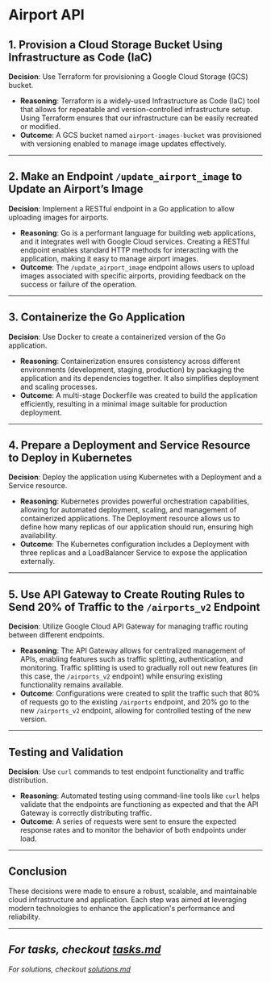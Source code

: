 # Airport API

## 1. Provision a Cloud Storage Bucket Using Infrastructure as Code (IaC)

**Decision**: Use Terraform for provisioning a Google Cloud Storage (GCS) bucket.

- **Reasoning**: Terraform is a widely-used Infrastructure as Code (IaC) tool that allows for repeatable and version-controlled infrastructure setup. Using Terraform ensures that our infrastructure can be easily recreated or modified.
- **Outcome**: A GCS bucket named `airport-images-bucket` was provisioned with versioning enabled to manage image updates effectively.

---

## 2. Make an Endpoint `/update_airport_image` to Update an Airport’s Image

**Decision**: Implement a RESTful endpoint in a Go application to allow uploading images for airports.

- **Reasoning**: Go is a performant language for building web applications, and it integrates well with Google Cloud services. Creating a RESTful endpoint enables standard HTTP methods for interacting with the application, making it easy to manage airport images.
- **Outcome**: The `/update_airport_image` endpoint allows users to upload images associated with specific airports, providing feedback on the success or failure of the operation.

---

## 3. Containerize the Go Application

**Decision**: Use Docker to create a containerized version of the Go application.

- **Reasoning**: Containerization ensures consistency across different environments (development, staging, production) by packaging the application and its dependencies together. It also simplifies deployment and scaling processes.
- **Outcome**: A multi-stage Dockerfile was created to build the application efficiently, resulting in a minimal image suitable for production deployment.

---

## 4. Prepare a Deployment and Service Resource to Deploy in Kubernetes

**Decision**: Deploy the application using Kubernetes with a Deployment and a Service resource.

- **Reasoning**: Kubernetes provides powerful orchestration capabilities, allowing for automated deployment, scaling, and management of containerized applications. The Deployment resource allows us to define how many replicas of our application should run, ensuring high availability.
- **Outcome**: The Kubernetes configuration includes a Deployment with three replicas and a LoadBalancer Service to expose the application externally.

---

## 5. Use API Gateway to Create Routing Rules to Send 20% of Traffic to the `/airports_v2` Endpoint

**Decision**: Utilize Google Cloud API Gateway for managing traffic routing between different endpoints.

- **Reasoning**: The API Gateway allows for centralized management of APIs, enabling features such as traffic splitting, authentication, and monitoring. Traffic splitting is used to gradually roll out new features (in this case, the `/airports_v2` endpoint) while ensuring existing functionality remains available.
- **Outcome**: Configurations were created to split the traffic such that 80% of requests go to the existing `/airports` endpoint, and 20% go to the new `/airports_v2` endpoint, allowing for controlled testing of the new version.

---

## Testing and Validation

**Decision**: Use `curl` commands to test endpoint functionality and traffic distribution.

- **Reasoning**: Automated testing using command-line tools like `curl` helps validate that the endpoints are functioning as expected and that the API Gateway is correctly distributing traffic.
- **Outcome**: A series of requests were sent to ensure the expected response rates and to monitor the behavior of both endpoints under load.

---

## Conclusion

These decisions were made to ensure a robust, scalable, and maintainable cloud infrastructure and application. Each step was aimed at leveraging modern technologies to enhance the application's performance and reliability.


---
_For tasks, checkout [tasks.md](tasks.md)_
---
_For solutions, checkout [solutions.md](solutions.md)_
